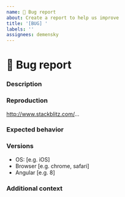 ```yaml
---
name: 🐞 Bug report
about: Create a report to help us improve
title: '[BUG] '
labels: ''
assignees: demensky
---
```


# 🐞 Bug report

### Description

<!-- A clear and concise description of what the bug is -->

### Reproduction

<!-- Steps to reproduce or, preferably, a demo on StackBlitz or similar service -->

http://www.stackblitz.com/...

### Expected behavior

<!-- A clear and concise description of what you expected to happen -->

### Versions

-   OS: [e.g. iOS]
-   Browser [e.g. chrome, safari]
-   Angular [e.g. 8]

### Additional context

<!-- Add any other context about the problem here -->
